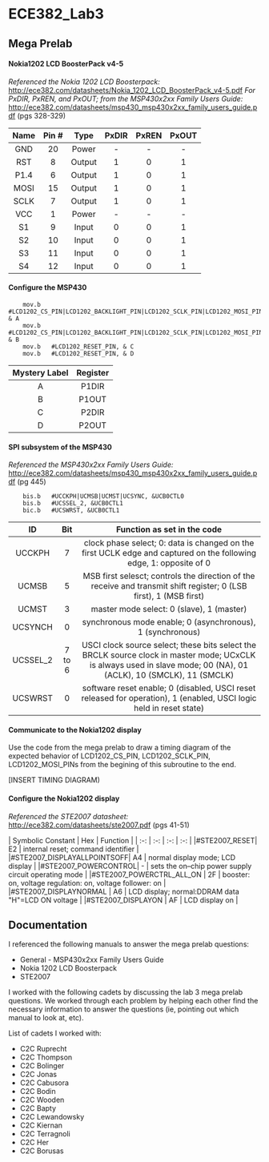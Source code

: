 ECE382_Lab3
===========

## Mega Prelab
#### Nokia1202  LCD BoosterPack v4-5
*Referenced the Nokia 1202 LCD Boosterpack:* http://ece382.com/datasheets/Nokia_1202_LCD_BoosterPack_v4-5.pdf
*For PxDIR, PxREN, and PxOUT; from the MSP430x2xx Family Users Guide:* http://ece382.com/datasheets/msp430_msp430x2xx_family_users_guide.pdf (pgs 328-329)

| Name | Pin # | Type | PxDIR| PxREN | PxOUT |
|:-: | :-: | :-: | :-: | :-: | :-: |
|GND | 20 | Power | - | - | -  |
| RST | 8 | Output | 1 | 0 | 1 |
| P1.4 | 6 | Output | 1 | 0 | 1 |   
| MOSI| 15 | Output | 1 | 0 | 1 |   
| SCLK | 7 | Output | 1 | 0 | 1 |   
| VCC | 1 | Power | - | - | - |  
| S1 | 9 | Input | 0 | 0 | 1 | 
| S2 | 10 | Input | 0 | 0 | 1 | 
| S3 | 11 | Input | 0 | 0 | 1 | 
| S4 | 12 | Input | 0 | 0 | 1 | 

#### Configure the MSP430
```
	mov.b	#LCD1202_CS_PIN|LCD1202_BACKLIGHT_PIN|LCD1202_SCLK_PIN|LCD1202_MOSI_PIN, & A
	mov.b	#LCD1202_CS_PIN|LCD1202_BACKLIGHT_PIN|LCD1202_SCLK_PIN|LCD1202_MOSI_PIN, & B
	mov.b	#LCD1202_RESET_PIN, & C
	mov.b	#LCD1202_RESET_PIN, & D
```
| Mystery Label | Register|
|:-: |:-: |
| A| P1DIR |
| B | P1OUT |
| C | P2DIR |
| D | P2OUT |

#### SPI subsystem of the MSP430

*Referenced the MSP430x2xx Family Users Guide:* http://ece382.com/datasheets/msp430_msp430x2xx_family_users_guide.pdf (pg 445)

```
	bis.b	#UCCKPH|UCMSB|UCMST|UCSYNC, &UCB0CTL0
	bis.b	#UCSSEL_2, &UCB0CTL1
	bic.b	#UCSWRST, &UCB0CTL1
```

| ID | Bit | Function as set in the code |
|:-:|:-:|:-:|
| UCCKPH | 7 | clock phase select; 0: data is changed on the first UCLK edge and captured on the following edge, 1: opposite of 0 |
| UCMSB | 5 | MSB first selesct; controls the direction of the receive and transmit shift register; 0 (LSB first), 1 (MSB first) |
| UCMST | 3 | master mode select: 0 (slave), 1 (master) |
| UCSYNCH| 0 | synchronous mode enable; 0 (asynchronous), 1 (synchronous) |
| UCSSEL_2| 7 to 6  | USCI clock source select; these bits select the BRCLK source clock in master mode; UCxCLK is always used in slave mode; 00 (NA), 01 (ACLK), 10 (SMCLK), 11 (SMCLK) |
| UCSWRST| 0 | software reset enable; 0 (disabled, USCI reset released for operation), 1 (enabled, USCI logic held in reset state) |

#### Communicate to the Nokia1202 display
Use the code from the mega prelab to draw a timing diagram of the expected behavior of LCD1202_CS_PIN, LCD1202_SCLK_PIN, LCD1202_MOSI_PINs from the begining of this subroutine to the end.

[INSERT TIMING DIAGRAM)

#### Configure the Nokia1202 display
*Referenced the STE2007 datasheet:* http://ece382.com/datasheets/ste2007.pdf (pgs 41-51)

| Symbolic Constant | Hex | Function |
| :-: | :-: | :-: | :-: |
|#STE2007_RESET| E2 | internal reset; command identifier |
|#STE2007_DISPLAYALLPOINTSOFF| A4 | normal display mode; LCD display |
|#STE2007_POWERCONTROL| - | sets the on–chip power supply circuit operating mode |
|#STE2007_POWERCTRL_ALL_ON | 2F | booster: on, voltage regulation: on, voltage follower: on |
|#STE2007_DISPLAYNORMAL | A6 | LCD display; normal:DDRAM data "H"=LCD ON voltage |
|#STE2007_DISPLAYON | AF | LCD display on |


## Documentation

I referenced the following manuals to answer the mega prelab questions:
* General - MSP430x2xx Family Users Guide
* Nokia 1202 LCD Boosterpack
* STE2007

I worked with the following cadets by discussing the lab 3 mega prelab questions. We worked through each problem by helping each other find the necessary information to answer the questions (ie, pointing out which manual to look at, etc). 

List of cadets I worked with:
* C2C Ruprecht
* C2C Thompson
* C2C Bolinger
* C2C Jonas
* C2C Cabusora
* C2C Bodin
* C2C Wooden
* C2C Bapty
* C2C Lewandowsky
* C2C Kiernan
* C2C Terragnoli
* C2C Her
* C2C Borusas
